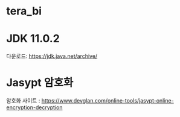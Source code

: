 # tera_bi


# JDK 11.0.2
다운로드: https://jdk.java.net/archive/

# Jasypt 암호화
암호화 사이트 : https://www.devglan.com/online-tools/jasypt-online-encryption-decryption
